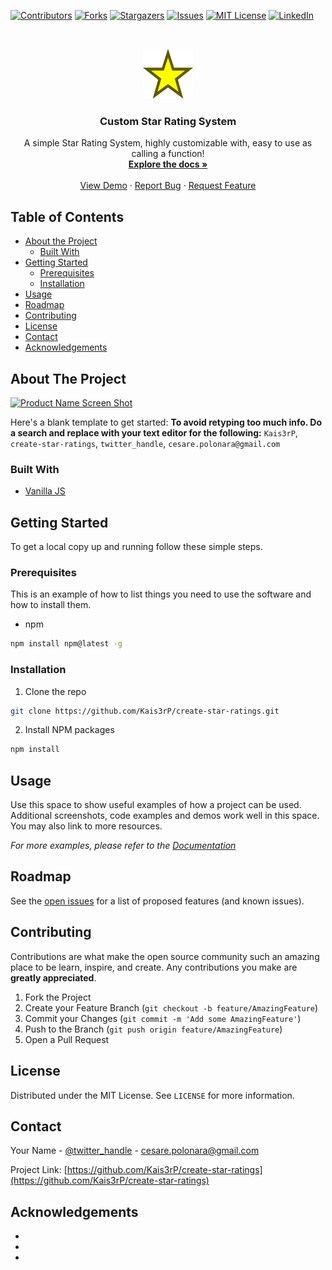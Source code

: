 <!--
*** Thanks for checking out this README Template. If you have a suggestion that would
*** make this better, please fork the repo and create a pull request or simply open
*** an issue with the tag "enhancement".
*** Thanks again! Now go create something AMAZING! :D
***
***
***
*** To avoid retyping too much info. Do a search and replace for the following:
*** Kais3rP, create-star-ratings, twitter_handle, cesare.polonara@gmail.com
-->





<!-- PROJECT SHIELDS -->
<!--
*** I'm using markdown "reference style" links for readability.
*** Reference links are enclosed in brackets [ ] instead of parentheses ( ).
*** See the bottom of this document for the declaration of the reference variables
*** for contributors-url, forks-url, etc. This is an optional, concise syntax you may use.
*** https://www.markdownguide.org/basic-syntax/#reference-style-links
-->
[![Contributors][contributors-shield]][contributors-url]
[![Forks][forks-shield]][forks-url]
[![Stargazers][stars-shield]][stars-url]
[![Issues][issues-shield]][issues-url]
[![MIT License][license-shield]][license-url]
[![LinkedIn][linkedin-shield]][linkedin-url]



<!-- PROJECT LOGO -->
<br />
<p align="center">
  <a href="https://github.com/Kais3rP/create-star-ratings">
    <img src="logo/Star_.svg" alt="Logo" width="80" height="80">
  </a>

  <h3 align="center">Custom Star Rating System</h3>

  <p align="center">
    A simple Star Rating System, highly customizable with, easy to use as calling a function!
    <br />
    <a href="https://github.com/Kais3rP/create-star-ratings"><strong>Explore the docs »</strong></a>
    <br />
    <br />
    <a href="https://github.com/Kais3rP/create-star-ratings">View Demo</a>
    ·
    <a href="https://github.com/Kais3rP/create-star-ratings/issues">Report Bug</a>
    ·
    <a href="https://github.com/Kais3rP/create-star-ratings/issues">Request Feature</a>
  </p>
</p>



<!-- TABLE OF CONTENTS -->
## Table of Contents

* [About the Project](#about-the-project)
  * [Built With](#built-with)
* [Getting Started](#getting-started)
  * [Prerequisites](#prerequisites)
  * [Installation](#installation)
* [Usage](#usage)
* [Roadmap](#roadmap)
* [Contributing](#contributing)
* [License](#license)
* [Contact](#contact)
* [Acknowledgements](#acknowledgements)



<!-- ABOUT THE PROJECT -->
## About The Project

[![Product Name Screen Shot][product-screenshot]](https://example.com)

Here's a blank template to get started:
**To avoid retyping too much info. Do a search and replace with your text editor for the following:**
`Kais3rP`, `create-star-ratings`, `twitter_handle`, `cesare.polonara@gmail.com`


### Built With

* [Vanilla JS]()




<!-- GETTING STARTED -->
## Getting Started

To get a local copy up and running follow these simple steps.

### Prerequisites

This is an example of how to list things you need to use the software and how to install them.
* npm
```sh
npm install npm@latest -g
```

### Installation

1. Clone the repo
```sh
git clone https://github.com/Kais3rP/create-star-ratings.git
```
2. Install NPM packages
```sh
npm install
```



<!-- USAGE EXAMPLES -->
## Usage

Use this space to show useful examples of how a project can be used. Additional screenshots, code examples and demos work well in this space. You may also link to more resources.

_For more examples, please refer to the [Documentation](https://example.com)_



<!-- ROADMAP -->
## Roadmap

See the [open issues](https://github.com/Kais3rP/create-star-ratings/issues) for a list of proposed features (and known issues).



<!-- CONTRIBUTING -->
## Contributing

Contributions are what make the open source community such an amazing place to be learn, inspire, and create. Any contributions you make are **greatly appreciated**.

1. Fork the Project
2. Create your Feature Branch (`git checkout -b feature/AmazingFeature`)
3. Commit your Changes (`git commit -m 'Add some AmazingFeature'`)
4. Push to the Branch (`git push origin feature/AmazingFeature`)
5. Open a Pull Request



<!-- LICENSE -->
## License

Distributed under the MIT License. See `LICENSE` for more information.



<!-- CONTACT -->
## Contact

Your Name - [@twitter_handle](https://twitter.com/twitter_handle) - cesare.polonara@gmail.com

Project Link: [https://github.com/Kais3rP/create-star-ratings](https://github.com/Kais3rP/create-star-ratings)



<!-- ACKNOWLEDGEMENTS -->
## Acknowledgements

* []()
* []()
* []()





<!-- MARKDOWN LINKS & IMAGES -->
<!-- https://www.markdownguide.org/basic-syntax/#reference-style-links -->
[contributors-shield]: https://img.shields.io/github/contributors/Kais3rP/repo.svg?style=flat-square
[contributors-url]: https://github.com/Kais3rP/repo/graphs/contributors
[forks-shield]: https://img.shields.io/github/forks/Kais3rP/repo.svg?style=flat-square
[forks-url]: https://github.com/Kais3rP/repo/network/members
[stars-shield]: https://img.shields.io/github/stars/Kais3rP/repo.svg?style=flat-square
[stars-url]: https://github.com/Kais3rP/repo/stargazers
[issues-shield]: https://img.shields.io/github/issues/Kais3rP/repo.svg?style=flat-square
[issues-url]: https://github.com/Kais3rP/repo/issues
[license-shield]: https://img.shields.io/github/license/Kais3rP/repo.svg?style=flat-square
[license-url]: https://github.com/Kais3rP/repo/blob/master/LICENSE.txt
[linkedin-shield]: https://img.shields.io/badge/-LinkedIn-black.svg?style=flat-square&logo=linkedin&colorB=555
[linkedin-url]: https://linkedin.com/in/Kais3rP
[product-screenshot]: images/screenshot.png